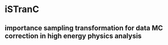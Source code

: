 # iSTranC
## importance sampling transformation for data MC correction in high energy physics analysis

